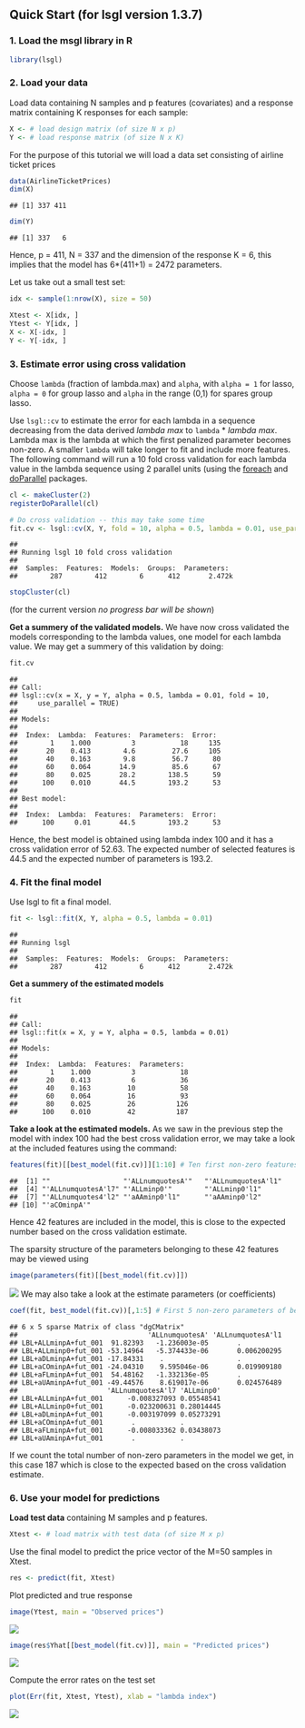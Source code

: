 Quick Start (for lsgl version 1.3.7)
------------------------------------

### 1. Load the msgl library in R

``` r
library(lsgl)
```

### 2. Load your data

Load data containing N samples and p features (covariates) and a response matrix containing K responses for each sample:

``` r
X <- # load design matrix (of size N x p)
Y <- # load response matrix (of size N x K)
```

For the purpose of this tutorial we will load a data set consisting of airline ticket prices

``` r
data(AirlineTicketPrices)
dim(X)
```

    ## [1] 337 411

``` r
dim(Y)
```

    ## [1] 337   6

Hence, p = 411, N = 337 and the dimension of the response K = 6, this implies that the model has 6\*(411+1) = 2472 parameters.

Let us take out a small test set:

``` r
idx <- sample(1:nrow(X), size = 50)

Xtest <- X[idx, ]
Ytest <- Y[idx, ]
X <- X[-idx, ]
Y <- Y[-idx, ]
```

### 3. Estimate error using cross validation

Choose `lambda` (fraction of lambda.max) and `alpha`, with `alpha = 1` for lasso, `alpha = 0` for group lasso and `alpha` in the range (0,1) for spares group lasso.

Use `lsgl::cv` to estimate the error for each lambda in a sequence decreasing from the data derived *lambda max* to `lambda` \* *lambda max*. Lambda max is the lambda at which the first penalized parameter becomes non-zero. A smaller `lambda` will take longer to fit and include more features. The following command will run a 10 fold cross validation for each lambda value in the lambda sequence using 2 parallel units (using the [foreach](https://CRAN.R-project.org/package=foreach) and [doParallel](https://CRAN.R-project.org/package=doParallel) packages.

``` r
cl <- makeCluster(2)
registerDoParallel(cl)

# Do cross validation -- this may take some time
fit.cv <- lsgl::cv(X, Y, fold = 10, alpha = 0.5, lambda = 0.01, use_parallel = TRUE)
```

    ## 
    ## Running lsgl 10 fold cross validation 
    ## 
    ##  Samples:  Features:  Models:  Groups:  Parameters: 
    ##        287        412        6      412       2.472k

``` r
stopCluster(cl)
```

(for the current version *no progress bar will be shown*)

**Get a summery of the validated models.** We have now cross validated the models corresponding to the lambda values, one model for each lambda value. We may get a summery of this validation by doing:

``` r
fit.cv
```

    ## 
    ## Call:
    ## lsgl::cv(x = X, y = Y, alpha = 0.5, lambda = 0.01, fold = 10, 
    ##     use_parallel = TRUE)
    ## 
    ## Models:
    ## 
    ##  Index:  Lambda:  Features:  Parameters:  Error: 
    ##        1    1.000          3           18     135
    ##       20    0.413        4.6         27.6     105
    ##       40    0.163        9.8         56.7      80
    ##       60    0.064       14.9         85.6      67
    ##       80    0.025       28.2        138.5      59
    ##      100    0.010       44.5        193.2      53
    ## 
    ## Best model:
    ## 
    ##  Index:  Lambda:  Features:  Parameters:  Error: 
    ##      100     0.01       44.5        193.2      53

Hence, the best model is obtained using lambda index 100 and it has a cross validation error of 52.63. The expected number of selected features is 44.5 and the expected number of parameters is 193.2.

### 4. Fit the final model

Use lsgl to fit a final model.

``` r
fit <- lsgl::fit(X, Y, alpha = 0.5, lambda = 0.01)
```

    ## 
    ## Running lsgl 
    ## 
    ##  Samples:  Features:  Models:  Groups:  Parameters: 
    ##        287        412        6      412       2.472k

**Get a summery of the estimated models**

``` r
fit
```

    ## 
    ## Call:
    ## lsgl::fit(x = X, y = Y, alpha = 0.5, lambda = 0.01)
    ## 
    ## Models:
    ## 
    ##  Index:  Lambda:  Features:  Parameters: 
    ##        1    1.000          3           18
    ##       20    0.413          6           36
    ##       40    0.163         10           58
    ##       60    0.064         16           93
    ##       80    0.025         26          126
    ##      100    0.010         42          187

**Take a look at the estimated models.** As we saw in the previous step the model with index 100 had the best cross validation error, we may take a look at the included features using the command:

``` r
features(fit)[[best_model(fit.cv)]][1:10] # Ten first non-zero features in best model
```

    ##  [1] ""                  "'ALLnumquotesA'"   "'ALLnumquotesA'l1"
    ##  [4] "'ALLnumquotesA'l7" "'ALLminp0'"        "'ALLminp0'l1"     
    ##  [7] "'ALLnumquotes4'l2" "'aAAminp0'l1"      "'aAAminp0'l2"     
    ## [10] "'aCOminpA'"

Hence 42 features are included in the model, this is close to the expected number based on the cross validation estimate.

The sparsity structure of the parameters belonging to these 42 features may be viewed using

``` r
image(parameters(fit)[[best_model(fit.cv)]])
```

![](quick-start_files/figure-markdown_github/unnamed-chunk-11-1.png) We may also take a look at the estimate parameters (or coefficients)

``` r
coef(fit, best_model(fit.cv))[,1:5] # First 5 non-zero parameters of best model
```

    ## 6 x 5 sparse Matrix of class "dgCMatrix"
    ##                                'ALLnumquotesA' 'ALLnumquotesA'l1
    ## LBL+ALLminpA+fut_001  91.82393   -1.236003e-05       .          
    ## LBL+ALLminp0+fut_001 -53.14964   -5.374433e-06       0.006200295
    ## LBL+aDLminpA+fut_001 -17.84331    .                  .          
    ## LBL+aCOminpA+fut_001 -24.04310    9.595046e-06       0.019909180
    ## LBL+aFLminpA+fut_001  54.48162   -1.332136e-05       .          
    ## LBL+aUAminpA+fut_001 -49.44576    8.619017e-06       0.024576489
    ##                      'ALLnumquotesA'l7 'ALLminp0'
    ## LBL+ALLminpA+fut_001      -0.008327093 0.05548541
    ## LBL+ALLminp0+fut_001      -0.023200631 0.28014445
    ## LBL+aDLminpA+fut_001      -0.003197099 0.05273291
    ## LBL+aCOminpA+fut_001       .           .         
    ## LBL+aFLminpA+fut_001      -0.008033362 0.03438073
    ## LBL+aUAminpA+fut_001       .           .

If we count the total number of non-zero parameters in the model we get, in this case 187 which is close to the expected based on the cross validation estimate.

### 6. Use your model for predictions

**Load test data** containing M samples and p features.

``` r
Xtest <- # load matrix with test data (of size M x p)
```

Use the final model to predict the price vector of the M=50 samples in Xtest.

``` r
res <- predict(fit, Xtest)
```

Plot predicted and true response

``` r
image(Ytest, main = "Observed prices")
```

![](quick-start_files/figure-markdown_github/unnamed-chunk-15-1.png)

``` r
image(res$Yhat[[best_model(fit.cv)]], main = "Predicted prices")
```

![](quick-start_files/figure-markdown_github/unnamed-chunk-15-2.png)

Compute the error rates on the test set

``` r
plot(Err(fit, Xtest, Ytest), xlab = "lambda index")
```

![](quick-start_files/figure-markdown_github/unnamed-chunk-16-1.png)
